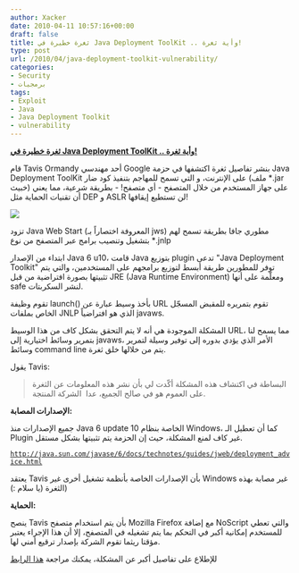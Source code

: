 ```yaml
---
author: Xacker
date: 2010-04-11 10:57:16+00:00
draft: false
title: ثغرة خطيرة في Java Deployment ToolKit .. وأية ثغرة!
type: post
url: /2010/04/java-deployment-toolkit-vulnerability/
categories:
- Security
- برمجيات
tags:
- Exploit
- Java
- Java Deployment Toolkit
- vulnerability
---
```


[**ثغرة خطيرة في Java Deployment ToolKit .. وأية ثغرة!**](https://www.it-scoop.com/2010/04/java-deployment-toolkit-vulnerability/)


قام Tavis Ormandy أحد مهندسي Google بنشر تفاصيل ثغرة اكتشفها في حزمة Java Deployment ToolKit على الإنترنت، و التي تسمح للمهاجم بتنفيذ كود ضار (ملف *.jar خبيث) على جهاز المستخدم من خلال المتصفح - أي متصفح! - بطريقة شرعية، مما يعني أن تقنيات الحماية مثل DEP و ASLR لن تستطيع إيقافها!


[![](https://www.it-scoop.com/wp-content/uploads/2010/04/Java-logoBlack.jpg)
](https://www.it-scoop.com/2010/04/java-deployment-toolkit-vulnerability/)


تزود Java Web Start (المعروفة اختصاراً بـ jws) مطوري جافا بطريقة تسمح لهم بتشغيل وتنصيب برامج عبر المتصفح من نوع *.jnlp

ابتداء من الإصدار Java 6 u10، قامت Java بتوزيع plugin تدعى "Java Deployment Toolkit" توفر للمطورين طريقة أبسط لتوزيع برامجهم على المستخدمين، والتي يتم تثبيتها بصورة افتراضية من قبل JRE (Java Runtime Environment) ومعلّمة على أنها safe لنشر السكربتات.

تقوم وظيفة launch() بأخذ وسيط عبارة عن URL تقوم بتمريره للمقبض المسجّل الخاص بملفات JNLP الذي هو افتراضياً javaws.

المشكلة الموجودة هي أنه لا يتم التحقق بشكل كاف من هذا الوسيط URL، مما يسمح لنا بتمرير وسائط اختيارية إلى javaws، الأمر الذي يؤدي بدوره إلى توفير وسيلة لتمرير وسائط command line يتم من خلالها خلق ثغرة.

يقول Tavis:


<blockquote>البساطة في اكتشاف هذه المشكلة أكّدت لي بأن نشر هذه المعلومات عن الثغرة على العموم هو في صالح الجميع، عدا  الشركة المنتجة.</blockquote>


**الإصدارات المصابة:**

جميع الإصدارات منذ Java 6 update 10 الخاصة بنظام Windows، كما أن تعطيل الـ Plugin غير كاف لمنع المشكلة، حيث إن الحزمة يتم تثبيتها بشكل مستقل.


[`http://java.sun.com/javase/6/docs/technotes/guides/jweb/deployment_advice.html`](http://java.sun.com/javase/6/docs/technotes/guides/jweb/deployment_advice.html)


يعتقد Tavis بأن الإصدارات الخاصة بأنظمة تشغيل أخرى غير Windows غير مصابة بهذه الثغرة (يا سلام :))

**الحماية:**

ينصح Tavis بأن يتم استخدام متصفح Mozilla Firefox مع إضافة NoScript والتي تعطي للمستخدم إمكانية أكبر في التحكم بما يتم تشغيله في المتصفح، إلا أن هذا الإجراء يعتبر مؤقتا ريثما تقوم الشركة بإصدار ترقيع أمني لها.

للإطلاع على تفاصيل أكبر عن المشكلة، يمكنك مراجعة [هذا الرابط](http://www.isecur1ty.org/news/vulnerabilities/245-java-deployment-toolkit-javaws-jnlp.html)

